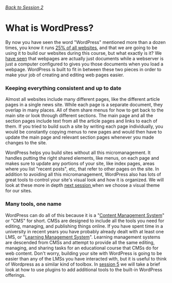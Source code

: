 *[Back to Session 2](./index.html)*

# What is WordPress?

By now you have seen the word "WordPress" mentioned more than a dozen times, you know it runs [25% of all websites](http://venturebeat.com/2015/11/08/wordpress-now-powers-25-of-the-web/), and that we are going to be using it to build our websites during this course, but what exactly is it? We [have seen](../session1/webparts.html) that webpages are actually just documents while a webserver is just a computer configured to gives you those documents when you load a webpage. WordPress is built to fit in between these two pieces in order to make your job of creating and editing web pages easier.

### Keeping everything consistent and up to date

Almost all websites include many different pages, like the different article pages in a single news site. While each page is a separate document, they overlap in many places. All of them share menus for how to get back to the main site or look through different sections. The main page and all the section pages include text from all the article pages and links to each of them. If you tried to build such a site by writing each page individually, you would be constantly copying menus to new pages and would then have to update the main page and relevant section pages whenever you made changes to the site. 

WordPress helps you build sites without all this micromanagement. It handles putting the right shared elements, like menus, on each page and makes sure to update any portions of your site, like index pages, areas where you list "recent posts", etc, that refer to other pages on the site. In addition to avoiding all this micromanagement, WordPress also has lots of great tools to control your site's visual look and how it is organized. We will look at these more in depth [next session ](../session3/index.html) when we choose a visual theme for our sites.

### Many tools, one name

WordPress can do all of this because it is a "[Content Management System](https://en.wikipedia.org/wiki/Content_management_system)" or "CMS" for short. CMSs are designed to include all the tools you need for editing, managing, and publishing things online. If you have spent time in a university in recent years you have probably already dealt with at least one LMS, or "[Learning Management System](https://en.wikipedia.org/wiki/Learning_management_system)". Learning management systems are descended from CMSs and attempt to provide all the same editing, managing, and sharing tasks for an educational course that CMSs do for web content. Don't worry, building your site with WordPress is going to be easier than any of the LMSs you have interacted with, but it is useful to think of Wordpress as a similar kind of toolbox. In [session 5](../session5/index.html) we will take a brief look at how to use plugins to add additional tools to the built-in WordPress offerings.
